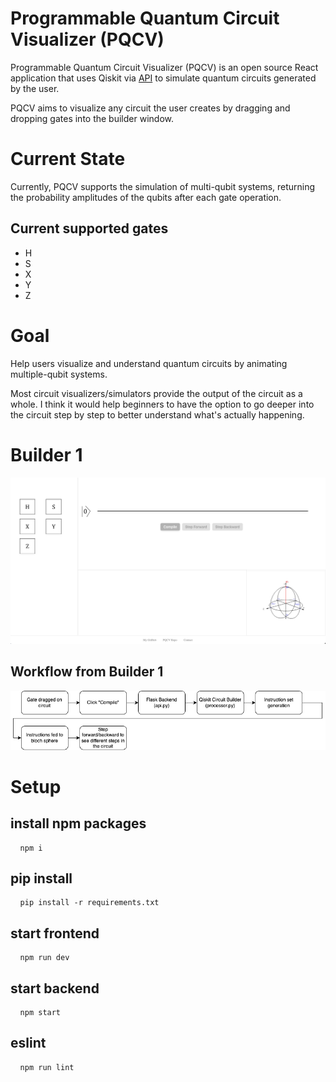 # Programmable Quantum Circuit Visualizer (PQCV)
Programmable Quantum Circuit Visualizer (PQCV) is an open source React application that uses Qiskit via [API]() to simulate quantum circuits generated by the user.

PQCV aims to visualize any circuit the user creates by dragging and dropping gates into the builder window.

# Current State
Currently, PQCV supports the simulation of multi-qubit systems, returning the probability amplitudes of the qubits after each gate operation.

## Current supported gates
- H
- S
- X
- Y
- Z

# Goal
Help users visualize and understand quantum circuits by animating multiple-qubit systems.

Most circuit visualizers/simulators provide the output of the circuit as a whole. I think it would help beginners to have the option to go deeper into the circuit step by step to better understand what's actually happening.

# Builder 1
![builderWindow](/assets/newdisplay.png)
## Workflow from Builder 1
![output](assets/flow.png)


# Setup
## install npm packages
<pre> <code> npm i </code> </pre>

## pip install
<pre> <code> pip install -r requirements.txt </code> </pre>

## start frontend
<pre> <code> npm run dev </code> </pre>

## start backend
<pre> <code> npm start </code> </pre>

## eslint
<pre> <code> npm run lint </code> </pre>

